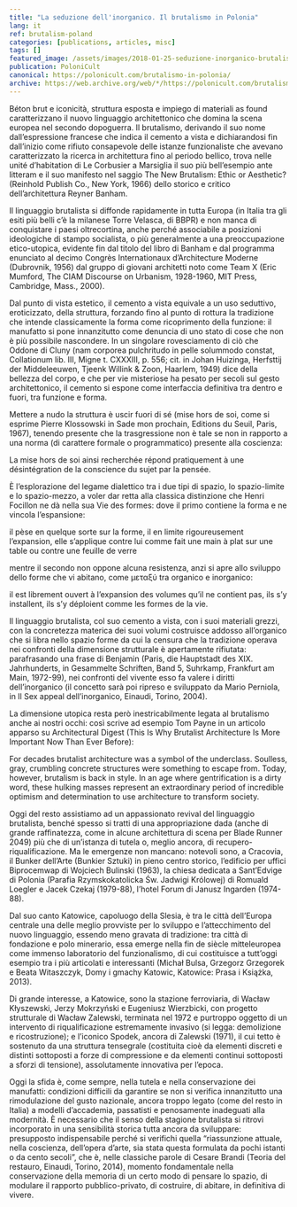 ```yaml
---
title: "La seduzione dell'inorganico. Il brutalismo in Polonia"
lang: it
ref: brutalism-poland
categories: [publications, articles, misc]
tags: []
featured_image: /assets/images/2018-01-25-seduzione-inorganico-brutalismo-polonia.jpg
publication: PoloniCult
canonical: https://polonicult.com/brutalismo-in-polonia/
archive: https://web.archive.org/web/*/https://polonicult.com/brutalismo-in-polonia/
---
```


Béton brut e iconicità, struttura esposta e impiego di materiali as found caratterizzano il nuovo linguaggio architettonico che domina la scena europea nel secondo dopoguerra. Il brutalismo, derivando il suo nome dall’espressione francese che indica il cemento a vista e dichiarandosi fin dall’inizio come rifiuto consapevole delle istanze funzionaliste che avevano caratterizzato la ricerca in architettura fino al periodo bellico, trova nelle unité d’habitation di Le Corbusier a Marsiglia il suo più bell’esempio ante litteram e il suo manifesto nel saggio The New Brutalism: Ethic or Aesthetic? (Reinhold Publish Co., New York, 1966) dello storico e critico dell’architettura Reyner Banham.

Il linguaggio brutalista si diffonde rapidamente in tutta Europa (in Italia tra gli esiti più belli c’è la milanese Torre Velasca, di BBPR) e non manca di conquistare i paesi oltrecortina, anche perché associabile a posizioni ideologiche di stampo socialista, o più generalmente a una preoccupazione etico-utopica, evidente fin dal titolo del libro di Banham e dal programma enunciato al decimo Congrès Internationaux d’Architecture Moderne (Dubrovnik, 1956) dal gruppo di giovani architetti noto come Team X (Eric Mumford, The CIAM Discourse on Urbanism, 1928-1960, MIT Press, Cambridge, Mass., 2000).

Dal punto di vista estetico, il cemento a vista equivale a un uso seduttivo, eroticizzato, della struttura, forzando fino al punto di rottura la tradizione che intende classicamente la forma come ricoprimento della funzione: il manufatto si pone innanzitutto come denuncia di uno stato di cose che non è più possibile nascondere. In un singolare rovesciamento di ciò che Oddone di Cluny (nam corporea pulchritudo in pelle solummodo constat, Collationum lib. III, Migne t. CXXXIII, p. 556; cit. in Johan Huizinga, Herfsttij der Middeleeuwen, Tjeenk Willink & Zoon, Haarlem, 1949) dice della bellezza del corpo, e che per vie misteriose ha pesato per secoli sul gesto architettonico, il cemento si espone come interfaccia definitiva tra dentro e fuori, tra funzione e forma.

Mettere a nudo la struttura è uscir fuori di sé (mise hors de soi, come si esprime Pierre Klossowski in Sade mon prochain, Editions du Seuil, Paris, 1967), tenendo presente che la trasgressione non è tale se non in rapporto a una norma (di carattere formale o programmatico) presente alla coscienza:

La mise hors de soi ainsi recherchée répond pratiquement à une désintégration de la conscience du sujet par la pensée.

È l’esplorazione del legame dialettico tra i due tipi di spazio, lo spazio-limite e lo spazio-mezzo, a voler dar retta alla classica distinzione che Henri Focillon ne dà nella sua Vie des formes: dove il primo contiene la forma e ne vincola l’espansione:

il pèse en quelque sorte sur la forme, il en limite rigoureusement l’expansion, elle s’applique contre lui comme fait une main à plat sur une table ou contre une feuille de verre

mentre il secondo non oppone alcuna resistenza, anzi si apre allo sviluppo dello forme che vi abitano, come μεταξύ tra organico e inorganico:

il est librement ouvert à l’expansion des volumes qu’il ne contient pas, ils s’y installent, ils s’y déploient comme les formes de la vie.

Il linguaggio brutalista, col suo cemento a vista, con i suoi materiali grezzi, con la concretezza materica dei suoi volumi costruisce addosso all’organico che si libra nello spazio forme da cui la censura che la tradizione operava nei confronti della dimensione strutturale è apertamente rifiutata: parafrasando una frase di Benjamin (Paris, die Hauptstadt des XIX. Jahrhunderts, in Gesammelte Schriften, Band 5, Suhrkamp, Frankfurt am Main, 1972-99), nei confronti del vivente esso fa valere i diritti dell’inorganico (il concetto sarà poi ripreso e sviluppato da Mario Perniola, in Il Sex appeal dell’inorganico, Einaudi, Torino, 2004).

La dimensione utopica resta però inestricabilmente legata al brutalismo anche ai nostri occhi: così scrive ad esempio Tom Payne in un articolo apparso su Architectural Digest (This Is Why Brutalist Architecture Is More Important Now Than Ever Before):

For decades brutalist architecture was a symbol of the underclass. Soulless, gray, crumbling concrete structures were something to escape from. Today, however, brutalism is back in style. In an age where gentrification is a dirty word, these hulking masses represent an extraordinary period of incredible optimism and determination to use architecture to transform society.

Oggi del resto assistiamo ad un appassionato revival del linguaggio brutalista, benché spesso si tratti di una appropriazione dada (anche di grande raffinatezza, come in alcune architettura di scena per Blade Runner 2049) più che di un’istanza di tutela o, meglio ancora, di recupero-riqualificazione. Ma le emergenze non mancano: notevoli sono, a Cracovia, il Bunker dell’Arte (Bunkier Sztuki) in pieno centro storico, l’edificio per uffici Biprocemwap di Wojciech Bulinski (1963), la chiesa dedicata a Sant’Edvige di Polonia (Parafia Rzymskokatolicka Św. Jadwigi Królowej) di Romuald Loegler e Jacek Czekaj (1979-88), l’hotel Forum di Janusz Ingarden (1974-88).

Dal suo canto Katowice, capoluogo della Slesia, è tra le città dell’Europa centrale una delle meglio provviste per lo sviluppo e l’attecchimento del nuovo linguaggio, essendo meno gravata di tradizione: tra città di fondazione e polo minerario, essa emerge nella fin de siècle mitteleuropea come immenso laboratorio del funzionalismo, di cui costituisce a tutt’oggi esempio tra i più articolati e interessanti (Michał Bulsa, Grzegorz Grzegorek e Beata Witaszczyk, Domy i gmachy Katowic, Katowice: Prasa i Książka, 2013).

Di grande interesse, a Katowice, sono la stazione ferroviaria, di Wacław Kłyszewski, Jerzy Mokrzyński e Eugeniusz Wierzbicki, con progetto strutturale di Wacław Zalewski, terminata nel 1972 e purtroppo oggetto di un intervento di riqualificazione estremamente invasivo (si legga: demolizione e ricostruzione); e l’iconico Spodek, ancora di Zalewski (1971), il cui tetto è sostenuto da una struttura tensegrale (costituita cioè da elementi discreti e distinti sottoposti a forze di compressione e da elementi continui sottoposti a sforzi di tensione), assolutamente innovativa per l’epoca.

Oggi la sfida è, come sempre, nella tutela e nella conservazione dei manufatti: condizioni difficili da garantire se non si verifica innanzitutto una rimodulazione del gusto nazionale, ancora troppo legato (come del resto in Italia) a modelli d’accademia, passatisti e penosamente inadeguati alla modernità. È necessario che il senso della stagione brutalista si ritrovi incorporato in una sensibilità storica tutta ancora da sviluppare: presupposto indispensabile perché si verifichi quella “riassunzione attuale, nella coscienza, dell’opera d’arte, sia stata questa formulata da pochi istanti o da cento secoli”, che è, nelle classiche parole di Cesare Brandi (Teoria del restauro, Einaudi, Torino, 2014), momento fondamentale nella conservazione della memoria di un certo modo di pensare lo spazio, di modulare il rapporto pubblico-privato, di costruire, di abitare, in definitiva di vivere.
